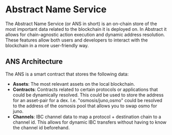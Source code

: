 # Abstract Name Service

The Abstract Name Service (or ANS in short) is an on-chain store of the most important data related to the blockchain it is deployed on. In Abstract it allows for chain-agnostic action execution and dynamic address resolution. These features allow both users and developers to interact with the blockchain in a more user-friendly way.

## ANS Architecture

The ANS is a smart contract that stores the following data:

- **Assets**: The most relevant assets on the local blockchain. 
- **Contracts**: Contracts related to certain protocols or applications that could be dynamically resolved. This could be used to store the address for an asset-pair for a dex. I.e. "osmosis/juno,osmo" could be resolved to the address of the osmosis pool that allows you to swap osmo for juno.
- **Channels**: IBC channel data to map a protocol + destination chain to a channel id. This allows for dynamic IBC transfers without having to know the channel id beforehand.
